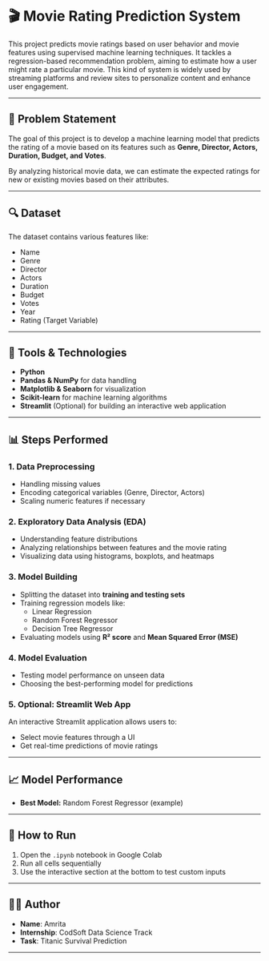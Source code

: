 # 🎬 Movie Rating Prediction System
This project predicts movie ratings based on user behavior and movie features using supervised machine learning techniques. It tackles a regression-based recommendation problem, aiming to estimate how a user might rate a particular movie. This kind of system is widely used by streaming platforms and review sites to personalize content and enhance user engagement.

---

## 📌 Problem Statement
The goal of this project is to develop a machine learning model that predicts the rating of a movie based on its features such as **Genre, Director, Actors, Duration, Budget, and Votes**.

By analyzing historical movie data, we can estimate the expected ratings for new or existing movies based on their attributes.

---

## 🔍 Dataset
The dataset contains various features like:
- Name
- Genre
- Director
- Actors
- Duration
- Budget
- Votes
- Year
- Rating (Target Variable)

---

## 🔧 Tools & Technologies
- **Python**
- **Pandas & NumPy** for data handling
- **Matplotlib & Seaborn** for visualization
- **Scikit-learn** for machine learning algorithms
- **Streamlit** (Optional) for building an interactive web application

---

## 📊 Steps Performed

### 1. Data Preprocessing
- Handling missing values
- Encoding categorical variables (Genre, Director, Actors)
- Scaling numeric features if necessary

### 2. Exploratory Data Analysis (EDA)
- Understanding feature distributions
- Analyzing relationships between features and the movie rating
- Visualizing data using histograms, boxplots, and heatmaps

### 3. Model Building
- Splitting the dataset into **training and testing sets**
- Training regression models like:
  - Linear Regression
  - Random Forest Regressor
  - Decision Tree Regressor
- Evaluating models using **R² score** and **Mean Squared Error (MSE)**

### 4. Model Evaluation
- Testing model performance on unseen data
- Choosing the best-performing model for predictions

### 5. Optional: Streamlit Web App
An interactive Streamlit application allows users to:
- Select movie features through a UI
- Get real-time predictions of movie ratings

---

## 📈 Model Performance
- **Best Model:** Random Forest Regressor (example)

---

## 🚀 How to Run
1. Open the `.ipynb` notebook in Google Colab
2. Run all cells sequentially
3. Use the interactive section at the bottom to test custom inputs

---

## 🙋‍♀️ Author

- **Name**: Amrita  
- **Internship**: CodSoft Data Science Track  
- **Task**: Titanic Survival Prediction

---
